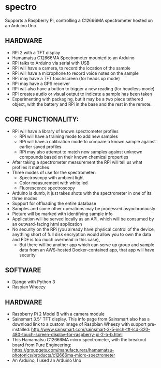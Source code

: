 # spectro

Supports a Raspberry Pi, controlling a C12666MA spectrometer hosted on an Arduino Uno.

## HARDWARE
- RPi 2 with a TFT display 
- Hamamatsu C12666MA Spectrometer mounted to an Arduino
- RPi talks to Arduino via serial with USB
- RPi will have a camera, to record the location of the sample
- RPi will have a microphone to record voice notes on the sample
- RPi may have a TFT touchscreen (for heads up mode)
- RPi may have a GPS receiver
- RPi will also have a button to trigger a new reading (for headless mode)
- RPi creates audio or visual output to indicate a sample has been taken
- Experimenting with packaging, but it may be a two piece tethered object, with the battery and RPi in the base and the rest in the remote.

## CORE FUNCTIONALITY:
- RPi will have a library of known spectrometer profiles
  - RPi will have a training mode to add new samples
  - RPi will have a calibration mode to compare a known sample against earlier saved profiles
  - RPi may also attempt to match new samples against unknown compounds based on their known chemical properties
- After taking a spectrometer measurement the RPi will tell us what profiles it matches
- Three modes of use for the spectrometer:
  - Spectroscopy with ambient light
  - Color measurement with white led
  - Fluorescence spectroscopy
- Arduino is dumb, it just takes shots with the spectrometer in one of its three modes
- Support for offloading the entire database 
- Samples and some other operations may be processed asynchronously 
- Picture will be marked with identifying sample info
- Application will be served locally as an API, which will be consumed by an outward-facing html application
- No security on the RPi (you already have physical control of the device, anything short of full disk encryption would allow you to own the data and FDE is too much overhead in this case), 
  - But there will be another app which can serve up group and sample data from an AWS-hosted Docker-contained app, that app will have security

## SOFTWARE
- Django with Python 3 
- Raspian Wheezy

## HARDWARE
- Raspberry Pi 2 Model B with a camera module
- Sainsmart 3.5" TFT display.  This info page from Sainsmart also has a download link to a custom image of Raspbian Wheezy with support pre-installed: http://www.sainsmart.com/sainsmart-3-5-inch-tft-lcd-320-480-touch-screen-display-for-raspberry-pi-2-b-b.html 
- This Hamamatsu C12666MA micro spectrometer, with the breakout board from Pure Engineering: https://groupgets.com/manufacturers/hamamatsu-photonics/products/c12666ma-micro-spectrometer
- An Arduino, I used an Arduino Uno
